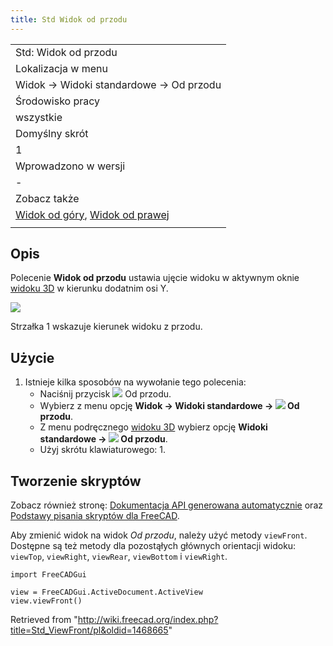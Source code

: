 ```yaml
---
title: Std Widok od przodu
---
```

|  |
| --- |
| Std: Widok od przodu |
| Lokalizacja w menu |
| Widok → Widoki standardowe → Od przodu |
| Środowisko pracy |
| wszystkie |
| Domyślny skrót |
| 1 |
| Wprowadzono w wersji |
| - |
| Zobacz także |
| [Widok od góry](/Std_ViewTop/pl "Std ViewTop/pl"), [Widok od prawej](/Std_ViewRight/pl "Std ViewRight/pl") |
|  |

## Opis

Polecenie **Widok od przodu** ustawia ujęcie widoku w aktywnym oknie [widoku 3D](/3D_view/pl "3D view/pl") w kierunku dodatnim osi Y.

![](/images/FreeCAD_views_front.svg)

Strzałka 1 wskazuje kierunek widoku z przodu.

## Użycie

1. Istnieje kilka sposobów na wywołanie tego polecenia:
   * Naciśnij przycisk ![](/images/Std_ViewFront.svg) Od przodu.
   * Wybierz z menu opcję **Widok → Widoki standardowe → ![](/images/Std_ViewFront.svg) Od przodu**.
   * Z menu podręcznego [widoku 3D](/3D_view/pl "3D view/pl") wybierz opcję **Widoki standardowe → ![](/images/Std_ViewFront.svg) Od przodu**.
   * Użyj skrótu klawiaturowego: 1.

## Tworzenie skryptów

Zobacz również stronę: [Dokumentacja API generowana automatycznie](https://freecad.github.io/SourceDoc/) oraz [Podstawy pisania skryptów dla FreeCAD](/FreeCAD_Scripting_Basics/pl "FreeCAD Scripting Basics/pl").

Aby zmienić widok na widok *Od przodu*, należy użyć metody `viewFront`. Dostępne są też metody dla pozostąłych głównych orientacji widoku: `viewTop`, `viewRight`, `viewRear`, `viewBottom` i `viewRight`.

```
import FreeCADGui

view = FreeCADGui.ActiveDocument.ActiveView
view.viewFront()

```

Retrieved from "<http://wiki.freecad.org/index.php?title=Std_ViewFront/pl&oldid=1468665>"